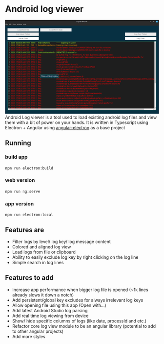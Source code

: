 # Android log viewer

![App-sample](app-sample.png)   
Android Log viewer is a tool used to load existing android log files and view them with a bit of power on your hands.
It is written in Typescript using Electron + Angular using [angular-electron](https://github.com/maximegris/angular-electron) as a base project

## Running

### build app

`npm run electron:build`

### web version

`npm run ng:serve`

### app version

`npm run electron:local`

## Features are

- Filter logs by level/ log key/ log message content
- Colored and aligned log view
- Load logs from file or clipboard
- Ability to easily exclude log key by right clicking on the log line
- Simple search in log lines

## Features to add

- Increase app performance when bigger log file is opened (~1k lines already slows it down a notch)
- Add persistent/global key excludes for always irrelevant log keys
- Allow opening file using this app (Open with...)
- Add latest Android Studio log parsing
- Add real time log viewing from device
- Show/ hide specific columns of logs (like date, processId and etc.)
- Refactor core log view module to be an angular library (potential to add to other angular projects)
- Add more styles
